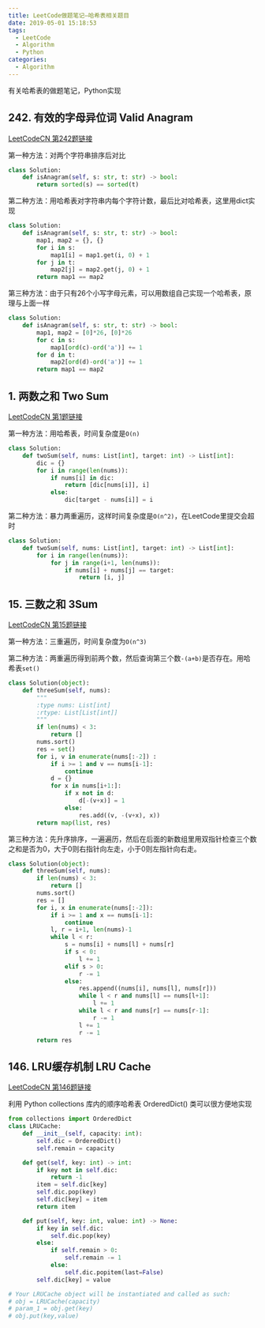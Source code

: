 ```yaml
---
title: LeetCode做题笔记—哈希表相关题目
date: 2019-05-01 15:18:53
tags: 
  - LeetCode
  - Algorithm
  - Python
categories:
  - Algorithm
---
```


有关哈希表的做题笔记，Python实现

## 242. 有效的字母异位词 Valid Anagram

[LeetCodeCN 第242题链接](https://leetcode-cn.com/problems/valid-anagram/)

第一种方法：对两个字符串排序后对比

<!-- more -->

```python
class Solution:
    def isAnagram(self, s: str, t: str) -> bool:
        return sorted(s) == sorted(t)
```

第二种方法：用哈希表对字符串内每个字符计数，最后比对哈希表，这里用dict实现

```python
class Solution:
    def isAnagram(self, s: str, t: str) -> bool:
        map1, map2 = {}, {}
        for i in s:
            map1[i] = map1.get(i, 0) + 1
        for j in t:
            map2[j] = map2.get(j, 0) + 1
        return map1 == map2
```

第三种方法：由于只有26个小写字母元素，可以用数组自己实现一个哈希表，原理与上面一样

```python
class Solution:
    def isAnagram(self, s: str, t: str) -> bool:
        map1, map2 = [0]*26, [0]*26
        for c in s:
            map1[ord(c)-ord('a')] += 1
        for d in t:
            map2[ord(d)-ord('a')] += 1
        return map1 == map2
```

## 1. 两数之和 Two Sum

[LeetCodeCN 第1题链接](https://leetcode-cn.com/problems/two-sum/)

第一种方法：用哈希表，时间复杂度是`O(n)`

```python
class Solution:
    def twoSum(self, nums: List[int], target: int) -> List[int]:
        dic = {}
        for i in range(len(nums)):
            if nums[i] in dic:
                return [dic[nums[i]], i]
            else:            
                dic[target - nums[i]] = i
```

第二种方法：暴力两重遍历，这样时间复杂度是`O(n^2)`，在LeetCode里提交会超时

```python
class Solution:
    def twoSum(self, nums: List[int], target: int) -> List[int]:
        for i in range(len(nums)):
            for j in range(i+1, len(nums)):
                if nums[i] + nums[j] == target:
                    return [i, j]
```

## 15. 三数之和 3Sum

[LeetCodeCN 第15题链接](https://leetcode-cn.com/problems/3sum/)


第一种方法：三重遍历，时间复杂度为`O(n^3)`

第二种方法：两重遍历得到前两个数，然后查询第三个数`-(a+b)`是否存在。用哈希表`set()`

```python
class Solution(object):
    def threeSum(self, nums):
        """
        :type nums: List[int]
        :rtype: List[List[int]]
        """
        if len(nums) < 3:
            return []
        nums.sort()
        res = set()
        for i, v in enumerate(nums[:-2]) :
            if i >= 1 and v == nums[i-1]:
                continue
            d = {}
            for x in nums[i+1:]:
                if x not in d:
                    d[-(v+x)] = 1
                else:
                    res.add((v, -(v+x), x))
        return map(list, res)

```

第三种方法：先升序排序，一遍遍历，然后在后面的新数组里用双指针检查三个数之和是否为0，大于0则右指针向左走，小于0则左指针向右走。

```python
class Solution(object):
    def threeSum(self, nums):
        if len(nums) < 3:
            return []
        nums.sort()
        res = []
        for i, x in enumerate(nums[:-2]):
            if i >= 1 and x == nums[i-1]:
                continue
            l, r = i+1, len(nums)-1
            while l < r:
                s = nums[i] + nums[l] + nums[r]
                if s < 0:
                    l += 1
                elif s > 0:
                    r -= 1
                else:
                    res.append((nums[i], nums[l], nums[r]))
                    while l < r and nums[l] == nums[l+1]:
                        l += 1
                    while l < r and nums[r] == nums[r-1]:
                        r -= 1
                    l += 1
                    r -= 1
        return res
```

## 146. LRU缓存机制 LRU Cache

[LeetCodeCN 第146题链接](https://leetcode-cn.com/problems/lru-cache/)

利用 Python collections 库内的顺序哈希表 OrderedDict() 类可以很方便地实现

```python
from collections import OrderedDict
class LRUCache:
    def __init__(self, capacity: int):
        self.dic = OrderedDict()
        self.remain = capacity

    def get(self, key: int) -> int:
        if key not in self.dic:
            return -1
        item = self.dic[key]
        self.dic.pop(key)
        self.dic[key] = item
        return item

    def put(self, key: int, value: int) -> None:
        if key in self.dic:
            self.dic.pop(key)
        else:
            if self.remain > 0:
                self.remain -= 1
            else:
                self.dic.popitem(last=False)
        self.dic[key] = value

# Your LRUCache object will be instantiated and called as such:
# obj = LRUCache(capacity)
# param_1 = obj.get(key)
# obj.put(key,value)
```